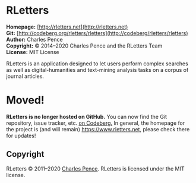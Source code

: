 # RLetters

**Homepage:** [http://rletters.net](http://rletters.net)  
**Git:** [http://codeberg.org/rletters/rletters](http://codeberg/rletters/rletters)  
**Author:** Charles Pence  
**Copyright:** &copy; 2014–2020 Charles Pence and the RLetters Team  
**License:** MIT License

RLetters is an application designed to let users perform complex searches as well as digital-humanities and text-mining analysis tasks on a corpus of journal articles.

# Moved! #

**RLetters is no longer hosted on GitHub.** You can now find the Git repository, issue tracker, etc. [on Codeberg.](https://codeberg.org/rletters/rletters) In general, the homepage for the project is (and will remain) <https://www.rletters.net>, please check there for updates!

## Copyright ##

RLetters &copy; 2011–2020 [Charles Pence](mailto:charles@charlespence.net). RLetters is licensed under the MIT license.

